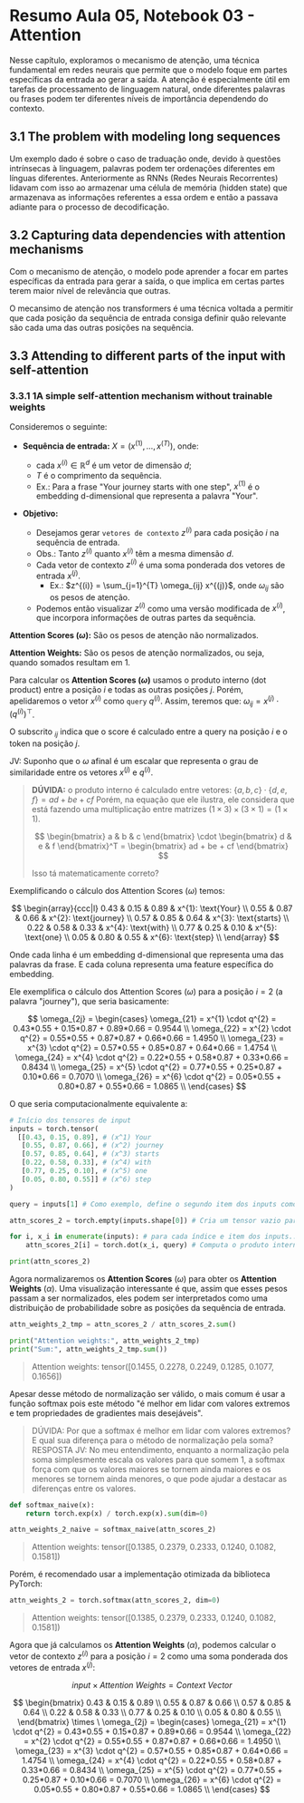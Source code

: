 # Resumo Aula 05, Notebook 03 - Attention

Nesse capítulo, exploramos o mecanismo de atenção, uma técnica fundamental em redes neurais que permite que o modelo foque em partes específicas da entrada ao gerar a saída. A atenção é especialmente útil em tarefas de processamento de linguagem natural, onde diferentes palavras ou frases podem ter diferentes níveis de importância dependendo do contexto.

## 3.1 The problem with modeling long sequences

Um exemplo dado é sobre o caso de traduação onde, devido à questões intrínsecas à linguagem, palavras podem ter ordenações diferentes em línguas diferentes. Anteriormente as RNNs (Redes Neurais Recorrentes) lidavam com isso ao armazenar uma célula de memória (hidden state) que armazenava as informações referentes a essa ordem e então a passava adiante para o processo de decodificação.

## 3.2 Capturing data dependencies with attention mechanisms

Com o mecanismo de atenção, o modelo pode aprender a focar em partes específicas da entrada para gerar a saída, o que implica em certas partes terem maior nível de relevância que outras.

O mecansimo de atenção nos transformers é uma técnica voltada a permitir que cada posição da sequência de entrada consiga definir quâo relevante são cada uma das outras posições na sequência.

## 3.3 Attending to different parts of the input with self-attention

### 3.3.1 1A simple self-attention mechanism without trainable weights

Consideremos o seguinte:

- **Sequência de entrada:** $X = (x^{(1)}, \dots, x^{(T)})$, onde:

  - cada $x^{(i)} \in \mathbb{R}^d$ é um vetor de dimensão $d$;
  - $T$ é o comprimento da sequência.
  - Ex.: Para a frase "Your journey starts with one step", $x^{(1)}$ é o embedding d-dimensional que representa a palavra "Your".

- **Objetivo:**
  - Desejamos gerar `vetores de contexto` $z^{(i)}$ para cada posição $i$ na sequência de entrada.
  - Obs.: Tanto $z^{(i)}$ quanto $x^{(i)}$ têm a mesma dimensão $d$.
  - Cada vetor de contexto $z^{(i)}$ é uma soma ponderada dos vetores de entrada $x^{(j)}$.
    - Ex.: $z^{(i)} = \sum_{j=1}^{T} \omega_{ij} x^{(j)}$, onde $\omega_{ij}$ são os pesos de atenção.
  - Podemos então visualizar $z^{(i)}$ como uma versão modificada de $x^{(i)}$, que incorpora informações de outras partes da sequência.

**Attention Scores ($\omega$):** São os pesos de atenção não normalizados.

**Attention Weights:** São os pesos de atenção normalizados, ou seja, quando somados resultam em 1.

Para calcular os **Attention Scores ($\omega$)** usamos o produto interno (dot product) entre a posição $i$ e todas as outras posições $j$. Porém, apelidaremos o vetor $x^{(i)}$ como `query` $q^{(i)}$. Assim, teremos que: $\omega_{ij} = x^{(j)} \cdot (q^{(i)})^\top$.

O subscrito ${}_{ij}$ indica que o score é calculado entre a query na posição $i$ e o token na posição $j$.

JV: Suponho que o $\omega$ afinal é um escalar que representa o grau de similaridade entre os vetores $x^{(j)}$ e $q^{(i)}$.

> **DÚVIDA:** o produto interno é calculado entre vetores: $\{a, b, c\} \cdot \{d, e, f\} = ad + be + cf$ Porém, na equação que ele ilustra, ele considera que está fazendo uma multiplicação entre matrizes $(1 \times 3) \times (3 \times 1) = (1 \times 1)$.
>
> $$
> \begin{bmatrix}
>   a & b & c
> \end{bmatrix}
> \cdot
> \begin{bmatrix}
>   d & e & f
> \end{bmatrix}^T =
> \begin{bmatrix}
>   ad + be + cf
> \end{bmatrix}
> $$
>
> Isso tá matematicamente correto?

Exemplificando o cálculo dos Attention Scores ($\omega$) temos:

$$
\begin{array}{ccc|l}
  0.43 & 0.15 & 0.89 & x^{1}: \text{Your} \\
  0.55 & 0.87 & 0.66 & x^{2}: \text{journey} \\
  0.57 & 0.85 & 0.64 & x^{3}: \text{starts} \\
  0.22 & 0.58 & 0.33 & x^{4}: \text{with} \\
  0.77 & 0.25 & 0.10 & x^{5}: \text{one} \\
  0.05 & 0.80 & 0.55 & x^{6}: \text{step} \\
\end{array}
$$

Onde cada linha é um embedding d-dimensional que representa uma das palavras da frase. E cada coluna representa uma feature específica do embedding.

Ele exemplifica o cálculo dos Attention Scores ($\omega$) para a posição $i=2$ (a palavra "journey"), que seria basicamente:

$$
\omega_{2j} =
\begin{cases}
  \omega_{21} = x^{1} \cdot q^{2} = 0.43*0.55 + 0.15*0.87 + 0.89*0.66 = 0.9544 \\
  \omega_{22} = x^{2} \cdot q^{2} = 0.55*0.55 + 0.87*0.87 + 0.66*0.66 = 1.4950 \\
  \omega_{23} = x^{3} \cdot q^{2} = 0.57*0.55 + 0.85*0.87 + 0.64*0.66 = 1.4754 \\
  \omega_{24} = x^{4} \cdot q^{2} = 0.22*0.55 + 0.58*0.87 + 0.33*0.66 = 0.8434 \\
  \omega_{25} = x^{5} \cdot q^{2} = 0.77*0.55 + 0.25*0.87 + 0.10*0.66 = 0.7070 \\
  \omega_{26} = x^{6} \cdot q^{2} = 0.05*0.55 + 0.80*0.87 + 0.55*0.66 = 1.0865 \\
\end{cases}
$$

O que seria computacionalmente equivalente a:

```python
# Início dos tensores de input
inputs = torch.tensor(
  [[0.43, 0.15, 0.89], # (x^1) Your
   [0.55, 0.87, 0.66], # (x^2) journey
   [0.57, 0.85, 0.64], # (x^3) starts
   [0.22, 0.58, 0.33], # (x^4) with
   [0.77, 0.25, 0.10], # (x^5) one
   [0.05, 0.80, 0.55]] # (x^6) step
)

query = inputs[1] # Como exemplo, define o segundo item dos inputs como a query (x^2) journey

attn_scores_2 = torch.empty(inputs.shape[0]) # Cria um tensor vazio para armazenar os attention scores com o mesmo tamanho da dimensão de cada vetor de input

for i, x_i in enumerate(inputs): # para cada índice e item dos inputs...
    attn_scores_2[i] = torch.dot(x_i, query) # Computa o produto interno entre o item e a query e armazena no tensor de attention scores

print(attn_scores_2)
```

Agora normalizaremos os **Attention Scores** ($\omega$) para obter os **Attention Weights** ($\alpha$). Uma visualização interessante é que, assim que esses pesos passam a ser normalizados, eles podem ser interpretados como uma distribuição de probabilidade sobre as posições da sequência de entrada.

```python
attn_weights_2_tmp = attn_scores_2 / attn_scores_2.sum()

print("Attention weights:", attn_weights_2_tmp)
print("Sum:", attn_weights_2_tmp.sum())
```

> Attention weights: tensor(\[0.1455, 0.2278, 0.2249, 0.1285, 0.1077, 0.1656\])

Apesar desse método de normalização ser válido, o mais comum é usar a função softmax pois este método "é melhor em lidar com valores extremos e tem propriedades de gradientes mais desejáveis".

> DÚVIDA: Por que a softmax é melhor em lidar com valores extremos? E qual sua diferença para o método de normalização pela soma?
> RESPOSTA JV: No meu entendimento, enquanto a normalização pela soma simplesmente escala os valores para que somem 1, a softmax força com que os valores maiores se tornem ainda maiores e os menores se tornem ainda menores, o que pode ajudar a destacar as diferenças entre os valores.

```python
def softmax_naive(x):
    return torch.exp(x) / torch.exp(x).sum(dim=0)

attn_weights_2_naive = softmax_naive(attn_scores_2)
```

> Attention weights: tensor(\[0.1385, 0.2379, 0.2333, 0.1240, 0.1082, 0.1581\])

Porém, é recomendado usar a implementação otimizada da biblioteca PyTorch:

```python
attn_weights_2 = torch.softmax(attn_scores_2, dim=0)
```

> Attention weights: tensor(\[0.1385, 0.2379, 0.2333, 0.1240, 0.1082, 0.1581\])

Agora que já calculamos os **Attention Weights** ($\alpha$), podemos calcular o vetor de contexto $z^{(i)}$ para a posição $i=2$ como uma soma ponderada dos vetores de entrada $x^{(j)}$:

$$
input \times Attention\ Weights = Context\ Vector
$$

$$
\begin{bmatrix}
  0.43 & 0.15 & 0.89 \\
  0.55 & 0.87 & 0.66 \\
  0.57 & 0.85 & 0.64 \\
  0.22 & 0.58 & 0.33 \\
  0.77 & 0.25 & 0.10 \\
  0.05 & 0.80 & 0.55 \\
\end{bmatrix} \times
\
\omega_{2j} =
\begin{cases}
  \omega_{21} = x^{1} \cdot q^{2} = 0.43*0.55 + 0.15*0.87 + 0.89*0.66 = 0.9544 \\
  \omega_{22} = x^{2} \cdot q^{2} = 0.55*0.55 + 0.87*0.87 + 0.66*0.66 = 1.4950 \\
  \omega_{23} = x^{3} \cdot q^{2} = 0.57*0.55 + 0.85*0.87 + 0.64*0.66 = 1.4754 \\
  \omega_{24} = x^{4} \cdot q^{2} = 0.22*0.55 + 0.58*0.87 + 0.33*0.66 = 0.8434 \\
  \omega_{25} = x^{5} \cdot q^{2} = 0.77*0.55 + 0.25*0.87 + 0.10*0.66 = 0.7070 \\
  \omega_{26} = x^{6} \cdot q^{2} = 0.05*0.55 + 0.80*0.87 + 0.55*0.66 = 1.0865 \\
\end{cases}
$$

